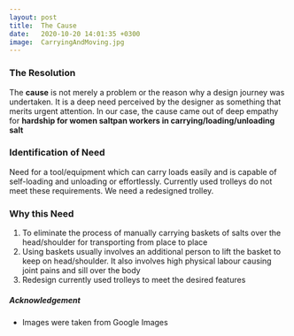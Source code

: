 ```yaml
---
layout: post
title:  The Cause
date:   2020-10-20 14:01:35 +0300
image:  CarryingAndMoving.jpg
---
```


### The Resolution
The **cause** is not merely a problem or the reason why a design journey was undertaken.  It is a deep need perceived by the designer as something that merits urgent attention. In our case, the cause came out of deep empathy for **hardship for women saltpan workers in carrying/loading/unloading salt**

### Identification of Need
Need for a tool/equipment which can carry loads easily and is capable of self-loading and unloading or effortlessly. Currently used trolleys do not meet these requirements. We need a redesigned trolley.

### Why this Need
1. To eliminate the process of manually carrying baskets of salts over the head/shoulder for transporting from place to place
2. Using baskets usually involves an additional person to lift the basket to keep on head/shoulder. It also involves high physical labour causing joint pains and sill over the body
3. Redesign currently used trolleys to meet the desired features

##### Acknowledgement

* Images were taken from Google Images